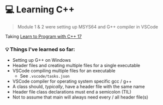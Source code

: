 # 💻 Learning C++

> Module 1 & 2 were setting up MSYS64 and G++ compiler in VSCode

Taking [Learn to Program with C++ 17](https://www.pluralsight.com/courses/learn-program-cplusplus)

### 💡 Things I've learned so far:
* Setting up G++ on Windows
* Header files and creating multiple files for a single executable
* VSCode compiling multiple files for an executable
  * See `.vscode/tasks.json`
* VSCode compiler for operating system specific gcc / g++ 
* A class should, _typically_, have a header file with the same name
* Header file class declarations must end a semicolon (TIL)
* Not to assume that main will always need every / all header file(s)